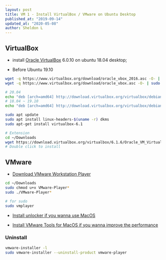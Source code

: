```yaml
---
layout: post
title: VM 1 - Install VirtualBox / VMware on Ubuntu Desktop
published_at: "2019-09-14"
updated_at: "2020-05-08"
author: Sheldon L
---
```


## VirtualBox

- install [Oracle VirtualBox](https://www.oracle.com/virtualization/technologies/vm/downloads/virtualbox-downloads.html#extpack) 6.0.10 on ubuntu 18.04 desktop;

- Before Ubuntu 19.10

```bash
wget -q https://www.virtualbox.org/download/oracle_vbox_2016.asc -O- | sudo apt-key add -
wget -q https://www.virtualbox.org/download/oracle_vbox.asc -O- | sudo apt-key add -

# 20.04
echo "deb [arch=amd64] http://download.virtualbox.org/virtualbox/debian eoan contrib" | sudo tee /etc/apt/sources.list.d/virtualbox.list
# 18.04 ~ 19.10
echo "deb [arch=amd64] http://download.virtualbox.org/virtualbox/debian $(lsb_release -sc) contrib" | sudo tee /etc/apt/sources.list.d/virtualbox.list

sudo apt update
sudo apt install linux-headers-$(uname -r) dkms
sudo apt-get install virtualbox-6.1

# Extension
cd ~/Downloads
wget https://download.virtualbox.org/virtualbox/6.1.6/Oracle_VM_VirtualBox_Extension_Pack-6.1.6.vbox-extpack
# Double click to install
```

## VMware

- [Download VMware Workstation Player](https://www.vmware.com/products/workstation-player/workstation-player-evaluation.html)

```bash
cd ~/Downloads
sudo chmod u+x VMware-Player*
sudo ./VMware-Player*

# for sudo
sudo vmplayer
```

- [Install unlocker if you wanna use MacOS](https://github.com/paolo-projects/unlocker)

- [Install VMware Tools for MacOS if you wanna improve the performance](https://www.aioboot.com/en/macos-vmware-workstation/)

### Uninstall

```bash
vmware-installer -l
sudo vmware-installer --uninstall-product vmware-player
```
